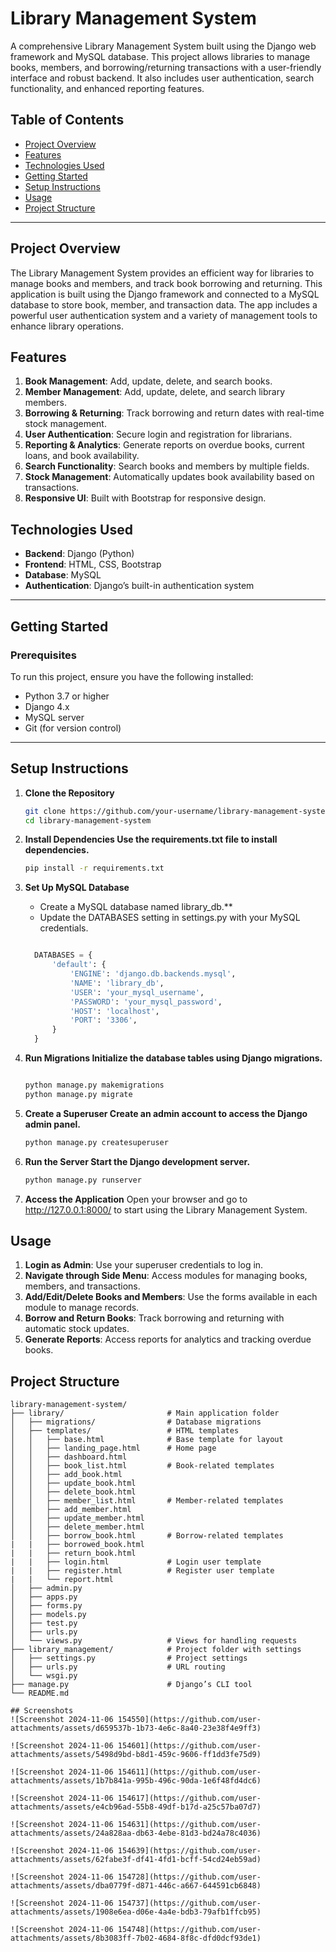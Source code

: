 # Library Management System

A comprehensive Library Management System built using the Django web framework and MySQL database. This project allows libraries to manage books, members, and borrowing/returning transactions with a user-friendly interface and robust backend. It also includes user authentication, search functionality, and enhanced reporting features.

## Table of Contents
- [Project Overview](#project-overview)
- [Features](#features)
- [Technologies Used](#technologies-used)
- [Getting Started](#getting-started)
- [Setup Instructions](#setup-instructions)
- [Usage](#usage)
- [Project Structure](#project-structure)
---

## Project Overview

The Library Management System provides an efficient way for libraries to manage books and members, and track book borrowing and returning. This application is built using the Django framework and connected to a MySQL database to store book, member, and transaction data. The app includes a powerful user authentication system and a variety of management tools to enhance library operations.

## Features

1. **Book Management**: Add, update, delete, and search books.
2. **Member Management**: Add, update, delete, and search library members.
3. **Borrowing & Returning**: Track borrowing and return dates with real-time stock management.
4. **User Authentication**: Secure login and registration for librarians.
5. **Reporting & Analytics**: Generate reports on overdue books, current loans, and book availability.
6. **Search Functionality**: Search books and members by multiple fields.
7. **Stock Management**: Automatically updates book availability based on transactions.
8. **Responsive UI**: Built with Bootstrap for responsive design.

## Technologies Used

- **Backend**: Django (Python)
- **Frontend**: HTML, CSS, Bootstrap
- **Database**: MySQL
- **Authentication**: Django’s built-in authentication system

---

## Getting Started

### Prerequisites
To run this project, ensure you have the following installed:
- Python 3.7 or higher
- Django 4.x
- MySQL server
- Git (for version control)

---

## Setup Instructions

1. **Clone the Repository**
   ```bash
   git clone https://github.com/your-username/library-management-system.git
   cd library-management-system

2. **Install Dependencies Use the requirements.txt file to install dependencies.**

    ```bash
    pip install -r requirements.txt

3. **Set Up MySQL Database**
    - Create a MySQL database named library_db.**
    - Update the DATABASES setting in settings.py with your MySQL credentials.
    ```python

      DATABASES = {
          'default': {
              'ENGINE': 'django.db.backends.mysql',
              'NAME': 'library_db',
              'USER': 'your_mysql_username',
              'PASSWORD': 'your_mysql_password',
              'HOST': 'localhost',
              'PORT': '3306',
          }
      }

4. **Run Migrations Initialize the database tables using Django migrations.**

    ```bash
    
    python manage.py makemigrations
    python manage.py migrate
    
5. **Create a Superuser Create an admin account to access the Django admin panel.**

    ```bash
    python manage.py createsuperuser

6. **Run the Server Start the Django development server.**

    ```bash
    python manage.py runserver

7. **Access the Application**  Open your browser and go to http://127.0.0.1:8000/ to start using the Library Management System.

## Usage
1. **Login as Admin**: Use your superuser credentials to log in.
2. **Navigate through Side Menu**: Access modules for managing books, members, and transactions.
3. **Add/Edit/Delete Books and Members**: Use the forms available in each module to manage records.
4. **Borrow and Return Books**: Track borrowing and returning with automatic stock updates.
5. **Generate Reports**: Access reports for analytics and tracking overdue books.

## Project Structure

```
library-management-system/
├── library/                       # Main application folder
│   ├── migrations/                # Database migrations
│   ├── templates/                 # HTML templates
│   │   ├── base.html              # Base template for layout
│   │   ├── landing_page.html      # Home page
│   │   ├── dashboard.html
│   │   ├── book_list.html         # Book-related templates
│   │   ├── add_book.html
│   │   ├── update_book.html
│   │   ├── delete_book.html
│   │   ├── member_list.html       # Member-related templates
│   │   ├── add_member.html
│   │   ├── update_member.html
│   │   ├── delete_member.html
│   │   ├── borrow_book.html       # Borrow-related templates
|   |   ├── borrowed_book.html
|   |   ├── return_book.html
|   |   ├── login.html             # Login user template
|   |   ├── register.html          # Register user template
|   |   └── report.html
│   ├── admin.py                   
│   ├── apps.py
│   ├── forms.py
│   ├── models.py
│   ├── test.py
│   ├── urls.py
│   └── views.py                   # Views for handling requests
├── library_management/            # Project folder with settings
│   ├── settings.py                # Project settings
│   ├── urls.py                    # URL routing
│   └── wsgi.py
├── manage.py                      # Django’s CLI tool
└── README.md

## Screenshots
![Screenshot 2024-11-06 154550](https://github.com/user-attachments/assets/d659537b-1b73-4e6c-8a40-23e38f4e9ff3)

![Screenshot 2024-11-06 154601](https://github.com/user-attachments/assets/5498d9bd-b8d1-459c-9606-ff1dd3fe75d9)

![Screenshot 2024-11-06 154611](https://github.com/user-attachments/assets/1b7b841a-995b-496c-90da-1e6f48fd4dc6)

![Screenshot 2024-11-06 154617](https://github.com/user-attachments/assets/e4cb96ad-55b8-49df-b17d-a25c57ba07d7)

![Screenshot 2024-11-06 154631](https://github.com/user-attachments/assets/24a828aa-db63-4ebe-81d3-bd24a78c4036)

![Screenshot 2024-11-06 154639](https://github.com/user-attachments/assets/62fabe3f-df41-4fd1-bcff-54cd24eb59ad)

![Screenshot 2024-11-06 154728](https://github.com/user-attachments/assets/dba0779f-d871-446c-a667-644591cb6848)

![Screenshot 2024-11-06 154737](https://github.com/user-attachments/assets/1908e6ea-d06e-4a4e-bdb3-79afb1ffcb95)

![Screenshot 2024-11-06 154748](https://github.com/user-attachments/assets/8b3083ff-7b02-4684-8f8c-dfd0dcf93de1)

